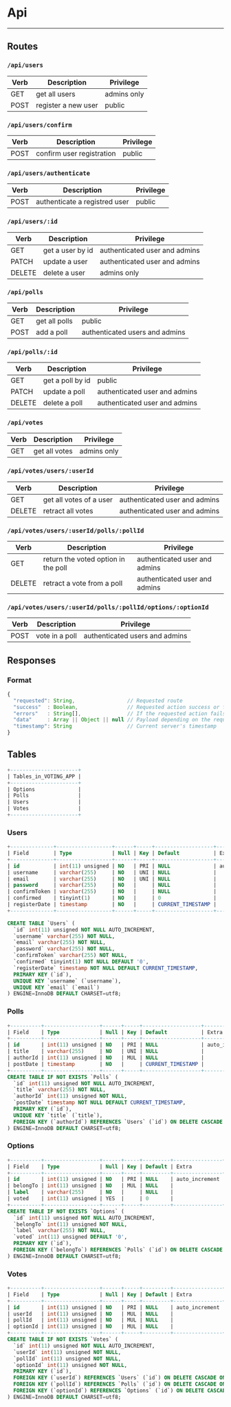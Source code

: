 # Api
---
## Routes
### `/api/users`

| Verb  | Description         | Privilege   |
|--     |---                  |---          |
| GET   | get all users       | admins only |
| POST  | register a new user | public      |

### `/api/users/confirm`

| Verb  | Description                | Privilege   |
|--     |---                         |---          |
| POST  | confirm user registration  | public      |

### `/api/users/authenticate`

| Verb  | Description                   | Privilege   |
|--     |---                            |---          |
| POST  | authenticate a registred user | public      |


### `/api/users/:id`

| Verb   | Description      | Privilege 	                   |
|--      |---               |---                             |
| GET    | get a user by id | authenticated user and admins  |
| PATCH  | update a user    | authenticated user and admins  |
| DELETE | delete a user    | admins only                    |

### `/api/polls`

| Verb   | Description      | Privilege 	                   |
|--      |---               |---                             |
| GET    | get all polls    | public                         |
| POST   | add a poll       | authenticated users and admins |

### `/api/polls/:id`

| Verb   | Description      | Privilege 	                   |
|--      |---               |---                             |
| GET    | get a poll by id | public                         |
| PATCH  | update a poll    | authenticated user and admins  |
| DELETE | delete a poll    | authenticated user and admins  |

### `/api/votes`

| Verb   | Description      | Privilege 	                   |
|--      |---               |---                             |
| GET    | get all votes    | admins only                    |

### `/api/votes/users/:userId`

| Verb   | Description             |Privilege 	                   |
|--      |---                      |---                            |
| GET    | get all votes of a user | authenticated user and admins |
| DELETE | retract all votes       | authenticated user and admins |

### `/api/votes/users/:userId/polls/:pollId`

| Verb   | Description                         | Privilege 	                  |
|--      |---                                  |---                           |
| GET    | return the voted option in the poll | authenticated user and admins|
| DELETE | retract a vote from a poll          | authenticated user and admins|

### `/api/votes/users/:userId/polls/:pollId/options/:optionId`

| Verb   | Description      |Privilege 	                     |
|--      |---               |---                             |
| POST   | vote in a poll   | authenticated users and admins |

## Responses
### Format
```js
{
  "requested": String,                 // Requested route
  "success"  : Boolean,                // Requested action success or fails
  "errors"   : String[],               // If the requested action fails, should contains error messages
  "data"     : Array || Object || null // Payload depending on the requested action, null if success is false
  "timestamp": String                  // Current server's timestamp
}

```
## Tables
```sql
+----------------------+
| Tables_in_VOTING_APP |
+----------------------+
| Options              |
| Polls                |
| Users                |
| Votes                |
+----------------------+
```
### Users
```sql
+--------------+------------------+------+-----+-------------------+----------------+
| Field        | Type             | Null | Key | Default           | Extra          |
+--------------+------------------+------+-----+-------------------+----------------+
| id           | int(11) unsigned | NO   | PRI | NULL              | auto_increment |
| username     | varchar(255)     | NO   | UNI | NULL              |                |
| email        | varchar(255)     | NO   | UNI | NULL              |                |
| password     | varchar(255)     | NO   |     | NULL              |                |
| confirmToken | varchar(255)     | NO   |     | NULL              |                |
| confirmed    | tinyint(1)       | NO   |     | 0                 |                |
| registerDate | timestamp        | NO   |     | CURRENT_TIMESTAMP |                |
+--------------+------------------+------+-----+-------------------+----------------+

CREATE TABLE `Users` (
  `id` int(11) unsigned NOT NULL AUTO_INCREMENT,
  `username` varchar(255) NOT NULL,
  `email` varchar(255) NOT NULL,
  `password` varchar(255) NOT NULL,
  `confirmToken` varchar(255) NOT NULL,
  `confirmed` tinyint(1) NOT NULL DEFAULT '0',
  `registerDate` timestamp NOT NULL DEFAULT CURRENT_TIMESTAMP,
  PRIMARY KEY (`id`),
  UNIQUE KEY `username` (`username`),
  UNIQUE KEY `email` (`email`)
) ENGINE=InnoDB DEFAULT CHARSET=utf8;
```
### Polls
```sql
+----------+------------------+------+-----+-------------------+----------------+
| Field    | Type             | Null | Key | Default           | Extra          |
+----------+------------------+------+-----+-------------------+----------------+
| id       | int(11) unsigned | NO   | PRI | NULL              | auto_increment |
| title    | varchar(255)     | NO   | UNI | NULL              |                |
| authorId | int(11) unsigned | NO   | MUL | NULL              |                |
| postDate | timestamp        | NO   |     | CURRENT_TIMESTAMP |                |
+----------+------------------+------+-----+-------------------+----------------+
CREATE TABLE IF NOT EXISTS `Polls` (
  `id` int(11) unsigned NOT NULL AUTO_INCREMENT,
  `title` varchar(255) NOT NULL,
  `authorId` int(11) unsigned NOT NULL,
  `postDate` timestamp NOT NULL DEFAULT CURRENT_TIMESTAMP,
  PRIMARY KEY (`id`),
  UNIQUE KEY `title` (`title`),
  FOREIGN KEY (`authorId`) REFERENCES `Users` (`id`) ON DELETE CASCADE ON UPDATE CASCADE
) ENGINE=InnoDB DEFAULT CHARSET=utf8;
```
### Options
```sql
+----------+------------------+------+-----+---------+----------------+
| Field    | Type             | Null | Key | Default | Extra          |
+----------+------------------+------+-----+---------+----------------+
| id       | int(11) unsigned | NO   | PRI | NULL    | auto_increment |
| belongTo | int(11) unsigned | NO   | MUL | NULL    |                |
| label    | varchar(255)     | NO   |     | NULL    |                |
| voted    | int(11) unsigned | YES  |     | 0       |                |
+----------+------------------+------+-----+---------+----------------+
CREATE TABLE IF NOT EXISTS `Options` (
  `id` int(11) unsigned NOT NULL AUTO_INCREMENT,
  `belongTo` int(11) unsigned NOT NULL,
  `label` varchar(255) NOT NULL,
  `voted` int(11) unsigned DEFAULT '0',
  PRIMARY KEY (`id`),
  FOREIGN KEY (`belongTo`) REFERENCES `Polls` (`id`) ON DELETE CASCADE ON UPDATE CASCADE
) ENGINE=InnoDB DEFAULT CHARSET=utf8;
```
### Votes
```sql
+----------+------------------+------+-----+---------+----------------+
| Field    | Type             | Null | Key | Default | Extra          |
+----------+------------------+------+-----+---------+----------------+
| id       | int(11) unsigned | NO   | PRI | NULL    | auto_increment |
| userId   | int(11) unsigned | NO   | MUL | NULL    |                |
| pollId   | int(11) unsigned | NO   | MUL | NULL    |                |
| optionId | int(11) unsigned | NO   | MUL | NULL    |                |
+----------+------------------+------+-----+---------+----------------+
CREATE TABLE IF NOT EXISTS `Votes` (
  `id` int(11) unsigned NOT NULL AUTO_INCREMENT,
  `userId` int(11) unsigned NOT NULL,
  `pollId` int(11) unsigned NOT NULL,
  `optionId` int(11) unsigned NOT NULL,
  PRIMARY KEY (`id`),
  FOREIGN KEY (`userId`) REFERENCES `Users` (`id`) ON DELETE CASCADE ON UPDATE CASCADE,
  FOREIGN KEY (`pollId`) REFERENCES `Polls` (`id`) ON DELETE CASCADE ON UPDATE CASCADE,
  FOREIGN KEY (`optionId`) REFERENCES `Options` (`id`) ON DELETE CASCADE ON UPDATE CASCADE
) ENGINE=InnoDB DEFAULT CHARSET=utf8;
```

